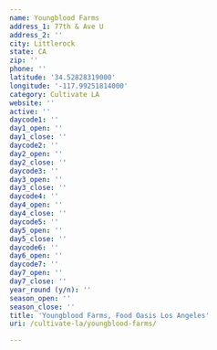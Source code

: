 ```yaml
---
name: Youngblood Farms
address_1: 77th & Ave U
address_2: ''
city: Littlerock
state: CA
zip: ''
phone: ''
latitude: '34.52828319000'
longitude: '-117.99251814000'
category: Cultivate LA
website: ''
active: ''
daycode1: ''
day1_open: ''
day1_close: ''
daycode2: ''
day2_open: ''
day2_close: ''
daycode3: ''
day3_open: ''
day3_close: ''
daycode4: ''
day4_open: ''
day4_close: ''
daycode5: ''
day5_open: ''
day5_close: ''
daycode6: ''
day6_open: ''
daycode7: ''
day7_open: ''
day7_close: ''
year_round (y/n): ''
season_open: ''
season_close: ''
title: 'Youngblood Farms, Food Oasis Los Angeles'
uri: /cultivate-la/youngblood-farms/

---
```

